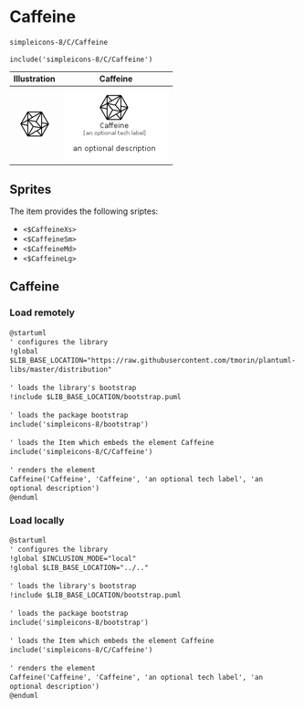 # Caffeine


```text
simpleicons-8/C/Caffeine
```

```text
include('simpleicons-8/C/Caffeine')
```



| Illustration | Caffeine |
| :---: | :---: |
| ![illustration for Illustration](../../simpleicons-8/C/Caffeine.png) | ![illustration for Caffeine](../../simpleicons-8/C/Caffeine.Local.png) |



## Sprites
The item provides the following sriptes:

- `<$CaffeineXs>`
- `<$CaffeineSm>`
- `<$CaffeineMd>`
- `<$CaffeineLg>`





## Caffeine

### Load remotely
```plantuml
@startuml
' configures the library
!global $LIB_BASE_LOCATION="https://raw.githubusercontent.com/tmorin/plantuml-libs/master/distribution"

' loads the library's bootstrap
!include $LIB_BASE_LOCATION/bootstrap.puml

' loads the package bootstrap
include('simpleicons-8/bootstrap')

' loads the Item which embeds the element Caffeine
include('simpleicons-8/C/Caffeine')

' renders the element
Caffeine('Caffeine', 'Caffeine', 'an optional tech label', 'an optional description')
@enduml
```

### Load locally
```plantuml
@startuml
' configures the library
!global $INCLUSION_MODE="local"
!global $LIB_BASE_LOCATION="../.."

' loads the library's bootstrap
!include $LIB_BASE_LOCATION/bootstrap.puml

' loads the package bootstrap
include('simpleicons-8/bootstrap')

' loads the Item which embeds the element Caffeine
include('simpleicons-8/C/Caffeine')

' renders the element
Caffeine('Caffeine', 'Caffeine', 'an optional tech label', 'an optional description')
@enduml
```

